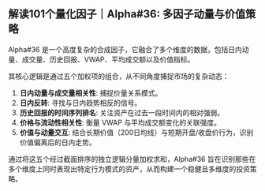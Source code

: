 ## 解读101个量化因子｜Alpha#36: 多因子动量与价值策略

Alpha#36 是一个高度复杂的合成因子，它融合了多个维度的数据，包括日内动量、成交量、历史回报、VWAP、平均成交额以及价值指标。

其核心逻辑是通过五个加权项的组合，从不同角度捕捉市场的复杂动态：

1. **日内动量与成交量相关性**: 捕捉价量关系模式。
2. **日内反转**: 寻找与日内趋势相反的信号。
3. **历史回报的时间序列排名**: 关注资产在过去一段时间内的相对强弱。
4. **价格与流动性相关性**: 衡量 VWAP 与平均成交额变化的关联强度。
5. **价值与动量交互**: 结合长期价值（200日均线）与短期开盘/收盘价行为，识别价值偏离后的日内走势。

通过将这五个经过截面排序的独立逻辑分量加权求和，Alpha#36 旨在识别那些在多个维度上同时表现出特定行为模式的资产，从而构建一个稳健且多维度的投资策略。
